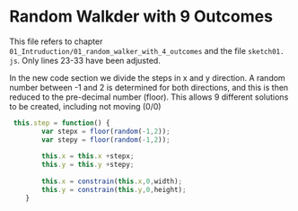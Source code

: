 # Random Walkder with 9 Outcomes

This file refers to chapter `01_Intruduction/01_random_walker_with_4_outcomes` and the file `sketch01. js`. Only lines 23-33 have been adjusted.

In the new code section we divide the steps in x and y direction. A random number between -1 and 2 is determined for both directions, and this is then reduced to the pre-decimal number (floor). This allows 9 different solutions to be created, including not moving (0/0)

```javascript
 this.step = function() {
        var stepx = floor(random(-1,2));
        var stepy = floor(random(-1,2));
        
        this.x = this.x +stepx;
        this.y = this.y +stepy;
    
        this.x = constrain(this.x,0,width);
        this.y = constrain(this.y,0,height);
    }
```